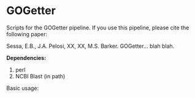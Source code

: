 # GOGetter

Scripts for the GOGetter pipeline. If you use this pipeline, please cite the following paper: 

Sessa, E.B., J.A. Pelosi, XX, XX, M.S. Barker. GOGetter... blah blah. 

<b>Dependencies:</b> 
1. perl 
2. NCBI Blast (in path) 

Basic usage: 

